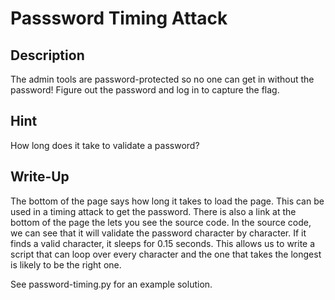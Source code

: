 # Passsword Timing Attack

## Description

The admin tools are password-protected so no one can get in without the password! Figure out the password and log in to capture the flag.

## Hint

How long does it take to validate a password?

## Write-Up

The bottom of the page says how long it takes to load the page. This can be used in a timing attack to get the password.
There is also a link at the bottom of the page the lets you see the source code. 
In the source code, we can see that it will validate the password character by character. If it finds a valid character, it sleeps for 0.15 seconds.
This allows us to write a script that can loop over every character and the one that takes the longest is likely to be the right one.

See password-timing.py for an example solution.